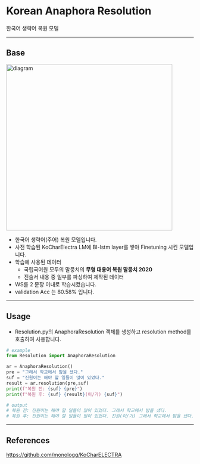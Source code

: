 # Korean Anaphora Resolution
한국어 생략어 복원 모델
***
## Base

<img width="446" alt="diagram" src="https://user-images.githubusercontent.com/74087118/197397920-7c71f4e4-0493-4980-b801-9d151d3c1f6c.PNG">

+ 한국어 생략어(주어) 복원 모델입니다.
+ 사전 학습된 KoCharElectra LM에 BI-lstm layer를 쌓아 Finetuning 시킨 모델입니다.
+ 학습에 사용된 데이터
  + 국립국어원 모두의 말뭉치의 **무형 대용어 복원 말뭉치 2020**
  + 진술서 내용 중 일부를 파싱하여 제작된 데이터
+ WS를 2 문장 이내로 학습시켰습니다.
+ validation Acc 는 80.58% 입니다.

***
## Usage
+ Resolution.py의 AnaphoraResolution 객체를 생성하고 resolution method를 호출하여 사용합니다.

```python
# example
from Resolution import AnaphoraResolution

ar = AnaphoraResolution()
pre = "그래서 학교에서 밤을 샜다."
suf = "진원이는 해야 할 일들이 많이 있었다."
result = ar.resolution(pre,suf)
print(f"복원 전: {suf} {pre}")
print(f"복원 후: {suf} {result}(이/가) {suf}")

# output
# 복원 전: 진원이는 해야 할 일들이 많이 있었다. 그래서 학교에서 밤을 샜다.
# 복원 후: 진원이는 해야 할 일들이 많이 있었다. 진원(이/가) 그래서 학교에서 밤을 샜다.
```

***
## References
<https://github.com/monologg/KoCharELECTRA>
